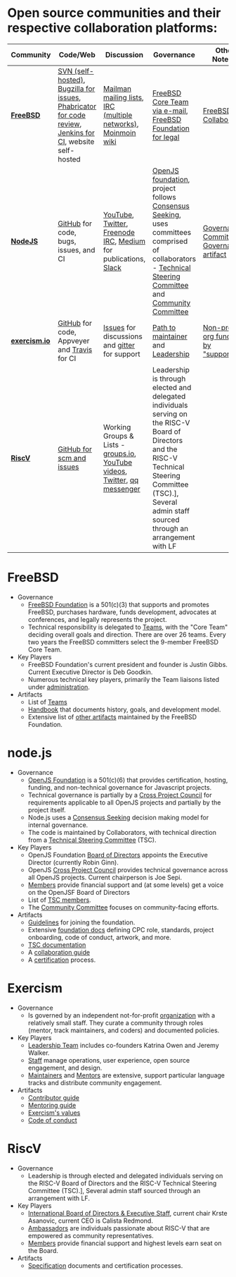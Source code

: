# Open source communities and their respective collaboration platforms:

  Community | Code/Web | Discussion | Governance | Other Note(s)
  --------- | -------- | ---------- | ---------- | -------------
  **[FreeBSD](https://www.freebsd.org/)**            |    [SVN (self-hosted)](https://svn.FreeBSD.org), [Bugzilla for issues](https://bugs.freebsd.org/bugzilla/), [Phabricator for code review](https://reviews.freebsd.org), [Jenkins for CI](https://ci.freebsd.org), website self-hosted | [Mailman mailing lists](https://lists.freebsd.org/mailman/listinfo), [IRC (multiple networks)](https://wiki.freebsd.org/IRC/Channels), [Moinmoin wiki](https://wiki.freebsd.org) | [FreeBSD Core Team via e-mail](https://en.wikipedia.org/wiki/FreeBSD#Governance_structure), [FreeBSD Foundation for legal](https://www.freebsdfoundation.org) | [FreeBSD Collaboration](https://www.freebsd.org/doc/en_US.ISO8859-1/articles/building-products/freebsd-collaboration.html)
  **[NodeJS](https://nodejs.org/en/)** | [GitHub](https://github.com/nodejs) for code, bugs, issues, and CI | [YouTube](https://www.youtube.com/channel/UCQPYJluYC_sn_Qz_XE-YbTQ), [Twitter](https://twitter.com/nodejs), [Freenode IRC](https://webchat.freenode.net/#node.js), [Medium](https://medium.com/the-node-js-collection) for publications, [Slack](https://www.nodeslackers.com/) | [OpenJS foundation](https://openjsf.org), project follows [Consensus Seeking](https://en.wikipedia.org/wiki/Consensus-seeking_decision-making), uses committees comprised of collaborators - [Technical Steering Committee](https://github.com/nodejs/TSC) and [Community Committee](https://github.com/nodejs/community-committee/blob/master/Community-Committee-Charter.md) | [Governance](https://nodejs.org/en/about/governance/), [Committee Governance artifact](https://github.com/nodejs/community-committee/)
  **[exercism.io](https://exercism.io)** | [GitHub](https://github.com/exercism) for code, Appveyer and [Travis](https://travis-ci.org/github/exercism) for CI | [Issues](https://github.com/exercism/discussions) for discussions and [gitter](https://gitter.im/exercism/support) for support | [Path to maintainer](https://exercism.io/become-a-maintainer) and [Leadership](https://exercism.io/team/staff) | [Non-profit org funded by "supporters"](https://exercism.io/about)
  **[RiscV](https://riscv.org/)**                    |    [GitHub for scm and issues](https://github.com/riscv/)   | Working Groups & Lists - [groups.io](https://lists.riscv.org/g/tech), [YouTube videos](https://www.youtube.com/channel/UC5gLmcFuvdGbajs4VL-WU3g), [Twitter](https://twitter.com/risc_v), [qq messenger](http://v.qq.com/vplus/d209ebe6bde6ab40d5b0b89a1ce27006)       | Leadership is through elected and delegated individuals serving on the RISC-V Board of Directors and the RISC-V Technical Steering Committee (TSC).], Several admin staff sourced through an arrangement with LF       | 
  
# FreeBSD

* Governance
  * [FreeBSD Foundation](https://www.freebsdfoundation.org) is a 501(c)(3) that supports and promotes FreeBSD, purchases hardware, funds development, advocates at conferences, and legally represents the project.
  * Technical responsibility is delegated to [Teams](https://www.freebsd.org/administration.html), with the "Core Team" deciding overall goals and direction.  There are over 26 teams.  Every two years the FreeBSD committers select the 9-member FreeBSD Core Team.
* Key Players
  * FreeBSD Foundation's current president and founder is Justin Gibbs.  Current Executive Director is Deb Goodkin.
  * Numerous technical key players, primarily the Team liaisons listed under [administration](https://www.freebsd.org/administration.html).
* Artifacts
  * List of [Teams](https://www.freebsd.org/administration.html)
  * [Handbook](https://www.freebsd.org/doc/en_US.ISO8859-1/books/handbook/) that documents history, goals, and development model.
  * Extensive list of [other artifacts](https://www.freebsdfoundation.org/about/resources/) maintained by the FreeBSD Foundation.

# node.js

* Governance
  * [OpenJS Foundation](https://openjsf.org) is a 501(c)(6) that provides certification, hosting, funding, and non-technical governance for Javascript projects.
  * Technical governance is partially by a [Cross Project Council](https://openjsf.org/about/governance/) for requirements applicable to all OpenJS projects and partially by the project itself.
  * Node.js uses a [Consensus Seeking](https://en.wikipedia.org/wiki/Consensus-seeking_decision-making) decision making model for internal governance.
  * The code is maintained by Collaborators, with technical direction from a [Technical Steering Committee](https://github.com/nodejs/TSC) (TSC).
* Key Players
  * OpenJS Foundation [Board of Directors](https://openjsf.org/about/governance/) appoints the Executive Director (currently Robin Ginn).
  * OpenJS [Cross Project Council](https://openjsf.org/about/governance/) provides technical governance across all OpenJS projects.  Current chairperson is Joe Sepi.
  * [Members](https://openjsf.org/about/members/) provide financial support and (at some levels) get a voice on the OpenJSF Board of Directors
  * List of [TSC members](https://github.com/nodejs/node#tsc-technical-steering-committee).
  * The [Community Committee](https://github.com/nodejs/community-committee/) focuses on community-facing efforts.
* Artifacts
  * [Guidelines](https://github.com/openjs-foundation/cross-project-council/blob/master/PROJECT_PROGRESSION.md) for joining the foundation.
  * Extensive [foundation docs](https://github.com/openjs-foundation) defining CPC role, standards, project onboarding, code of conduct, artwork, and more. 
  * [TSC documentation](https://github.com/nodejs/TSC)
  * A [collaboration guide](https://github.com/nodejs/node/blob/master/doc/guides/collaborator-guide.md)
  * A [certification](https://openjsf.org/certification/) process.

# Exercism

* Governance
  * Is governed by an independent not-for-profit [organization](https://exercism.io/about) with a relatively small staff.  They curate a community through roles (mentor, track maintainers, and coders) and documented policies.
* Key Players
  * [Leadership Team](https://exercism.io/team/staff) includes co-founders Katrina Owen and Jeremy Walker.
  * [Staff](https://exercism.io/team/staff) manage operations, user experience, open source engagement, and design.
  * [Maintainers](https://exercism.io/team/maintainers) and [Mentors](https://exercism.io/team/mentors) are extensive, support particular language tracks and distribute community engagement.
* Artifacts
  * [Contributor guide](https://exercism.io/contribute)
  * [Mentoring guide](https://exercism.io/become-a-mentor)
  * [Exercism's values](https://exercism.io/values)
  * [Code of conduct](https://exercism.io/code-of-conduct)
  

# RiscV

* Governance
  * Leadership is through elected and delegated individuals serving on the RISC-V Board of Directors and the RISC-V Technical Steering Committee (TSC).], Several admin staff sourced through an arrangement with LF.
* Key Players
  * [International Board of Directors & Executive Staff](https://riscv.org/leadership/), current chair Krste Asanovic, current CEO is Calista Redmond.
  * [Ambassadors](https://riscv.org/risc-v-ambassadors/) are individuals passionate about RISC-V that are empowered as community representatives.
  * [Members](https://riscv.org/members-at-a-glance/) provide financial support and highest levels earn seat on the Board.
* Artifacts
  * [Specification](https://riscv.org/specifications/) documents and certification processes.

